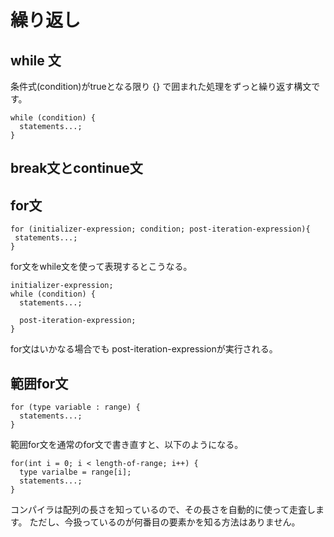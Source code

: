 # 繰り返し

## while 文
条件式(condition)がtrueとなる限り {} で囲まれた処理をずっと繰り返す構文です。
```
while (condition) {
  statements...;
}
```

## break文とcontinue文

## for文

```
for (initializer-expression; condition; post-iteration-expression){
 statements...;
}
```

for文をwhile文を使って表現するとこうなる。
```
initializer-expression;
while (condition) {
  statements...;

  post-iteration-expression;
}
```
for文はいかなる場合でも post-iteration-expressionが実行される。

## 範囲for文
```
for (type variable : range) {
  statements...;
}
```
 
範囲for文を通常のfor文で書き直すと、以下のようになる。
```
for(int i = 0; i < length-of-range; i++) {
  type varialbe = range[i];
  statements...;
}
```
コンパイラは配列の長さを知っているので、その長さを自動的に使って走査します。
ただし、今扱っているのが何番目の要素かを知る方法はありません。